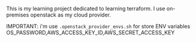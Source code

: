 This is my learning project dedicated to learning terraform. I use on-premises openstack as my cloud provider.

IMPORTANT: i'm use `.openstack_provider_envs.sh` for store ENV variables OS_PASSWORD,AWS_ACCESS_KEY_ID,AWS_SECRET_ACCESS_KEY